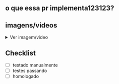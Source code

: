 ## o que essa pr implementa123123?

## imagens/videos

<details>
  <summary> Ver imagem/video</summary>
</details>

## Checklist

- [ ] testado manualmente
- [ ] testes passando
- [ ] homologado
